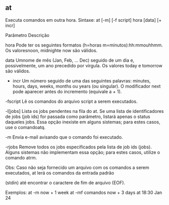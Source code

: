 ## at
Executa comandos em outra hora.
Sintaxe: at [-m] [-f script] hora [data] [+ incr]

Parâmetro Descrição

hora Pode ter os seguintes formatos (h=horas
m=minutos):hh:mmouhhmm. Os valoresnoon,
midnighte now são válidos.

data Umnome de mês (Jan, Feb, ... Dec) seguido de
um dia e, possivelmente, um ano precedido por
vírgula. Os valores today e tomorrow são
válidos.

+ incr Um número seguido de uma das seguintes
palavras: minutes, hours, days, weeks, months
ou years (ou singular). O modificador next pode
aparecer antes do incremento (equivale a + 1).

-fscript Lê os comandos do arquivo script a serem
executados.

-l[jobs] Lista os jobs pendentes na fila do at. Se uma
lista de identificadores de jobs (job ids) for
passada como parâmetro, listará apenas o status
daqueles jobs. Essa opção inexiste em alguns
sistemas; para estes casos, use o comandoatq.

-m Envia e-mail avisando que o comando foi
executado.

-rjobs Remove todos os jobs especificados pela lista
de job ids (jobs). Alguns sistemas não
implementam essa opção; para estes casos,
utilize o comando atrm.

Obs: Caso não seja fornecido um arquivo com os comandos a
serem executados, at lerá os comandos da entrada padrão

(stdin) até encontrar o caractere de fim de arquivo (EOF).

Exemplos:
at -m now + 1 week
at -mf comandos now + 3 days
at 18:30 Jan 24


